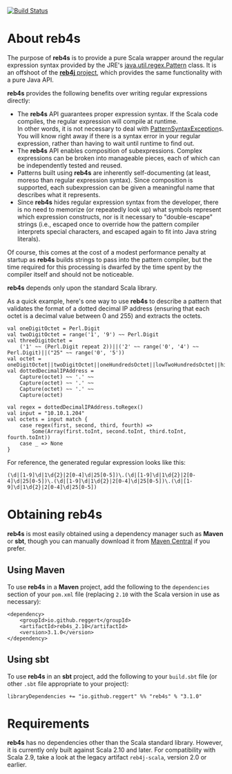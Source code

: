 [![Build Status](https://travis-ci.org/reggert/reb4s.png)](https://travis-ci.org/reggert/reb4s)

# About reb4s

The purpose of **reb4s** is to provide a pure Scala wrapper around
the regular expression syntax provided by the JRE's 
[java.util.regex.Pattern](http://java.sun.com/javase/6/docs/api/java/util/regex/Pattern.html) class.
It is an offshoot of the [**reb4j** project](https://github.com/reggert/reb4j), which provides the same 
functionality with a pure Java API. 

**reb4s** provides the following benefits over writing regular expressions directly:

* The **reb4s** API guarantees proper expression syntax.
  If the Scala code compiles, the regular expression will compile at runtime.  
  In other words, it is not necessary to deal with [PatternSyntaxException](http://java.sun.com/javase/6/docs/api/java/util/regex/PatternSyntaxException.html)s.
  You will know right away if there is a syntax error in your regular expression, rather than having to wait until runtime to find out. 
* The **reb4s** API enables composition of subexpressions.  Complex expressions can be broken into manageable pieces, each of which can be independently tested and reused.
* Patterns built using **reb4s** are inherently self-documenting (at least, moreso than regular expression syntax).
  Since composition is supported, each subexpression can be given a meaningful name that describes what it represents.
* Since **reb4s** hides regular expression syntax from the developer, there is no need to memorize (or repeatedly look up) what symbols represent which expression constructs, nor is it necessary to "double-escape" strings (i.e., escaped once to override how the pattern compiler interprets special characters, and escaped again to fit into Java string literals).
	

Of course, this comes at the cost of a modest performance penalty at startup as **reb4s** builds strings to pass into the pattern compiler, but the time required for this processing is dwarfed by the time spent by the compiler itself and should not be noticeable.

**reb4s** depends only upon the standard Scala library.

As a quick example, here's one way to use **reb4s** to describe a pattern that validates the format of a dotted decimal IP address (ensuring that each octet is a decimal value between 0 and 255) and extracts the octets.
	
    val oneDigitOctet = Perl.Digit
    val twoDigitOctet = range('1', '9') ~~ Perl.Digit
    val threeDigitOctet =
        ('1' ~~ (Perl.Digit repeat 2))||('2' ~~ range('0', '4') ~~ Perl.Digit)||("25" ~~ range('0', '5'))
    val octet = oneDigitOctet||twoDigitOctet||oneHundredsOctet||lowTwoHundredsOctet||highTwoHundredsOctet
    val dottedDecimalIPAddress = 
        Capture(octet) ~~ '.' ~~ 
        Capture(octet) ~~ '.' ~~ 
        Capture(octet) ~~ '.' ~~ 
        Capture(octet)
    
    val regex = dottedDecimalIPAddress.toRegex()
    val input = "10.10.1.204"
    val octets = input match {
        case regex(first, second, third, fourth) => 
            Some(Array(first.toInt, second.toInt, third.toInt, fourth.toInt))
        case _ => None
    }
	
For reference, the generated regular expression looks like this:
	
    (\d|[1-9]\d|1\d{2}|2[0-4]\d|25[0-5])\.(\d|[1-9]\d|1\d{2}|2[0-4]\d|25[0-5])\.(\d|[1-9]\d|1\d{2}|2[0-4]\d|25[0-5])\.(\d|[1-9]\d|1\d{2}|2[0-4]\d|25[0-5])


# Obtaining reb4s

**reb4s** is most easily obtained using a dependency manager such as **Maven** or **sbt**, though you can manually download it from [Maven Central](http://search.maven.org/#search|ga|1|g:"io.github.reggert") if you prefer.

## Using Maven

To use **reb4s** in a **Maven** project, add the following to the `dependencies` section of your `pom.xml` file (replacing `2.10` with the Scala version in use as necessary):

    <dependency>
        <groupId>io.github.reggert</groupId>
        <artifactId>reb4s_2.10</artifactId>
        <version>3.1.0</version>
    </dependency> 
    
## Using sbt

To use **reb4s** in an **sbt** project, add the following to your `build.sbt` file (or other `.sbt` file appropriate to your project):

    libraryDependencies += "io.github.reggert" %% "reb4s" % "3.1.0"


# Requirements

**reb4s** has no dependencies other than the Scala standard library. However, it is currently only built against Scala 2.10 and later. For compatibility with Scala 2.9, take a look at the legacy artifact `reb4j-scala`, version 2.0 or earlier.
